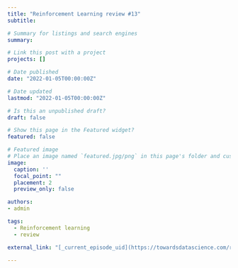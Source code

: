```yaml
---
title: "Reinforcement Learning review #13"
subtitle: 

# Summary for listings and search engines
summary: 

# Link this post with a project
projects: []

# Date published
date: "2022-01-05T00:00:00Z"

# Date updated
lastmod: "2022-01-05T00:00:00Z"

# Is this an unpublished draft?
draft: false

# Show this page in the Featured widget?
featured: false

# Featured image
# Place an image named `featured.jpg/png` in this page's folder and customize its options here.
image:
  caption: ''
  focal_point: ""
  placement: 2
  preview_only: false

authors:
- admin

tags:
  - Reinforcement learning
  - review

external_link: "[_current_episode_uid](https://towardsdatascience.com/review-of-reinforcement-learning-papers-13-24ed69a8fdc2?sk=7b943268ec3a5256ff4cc0f7b48aa81f)"

---
```











